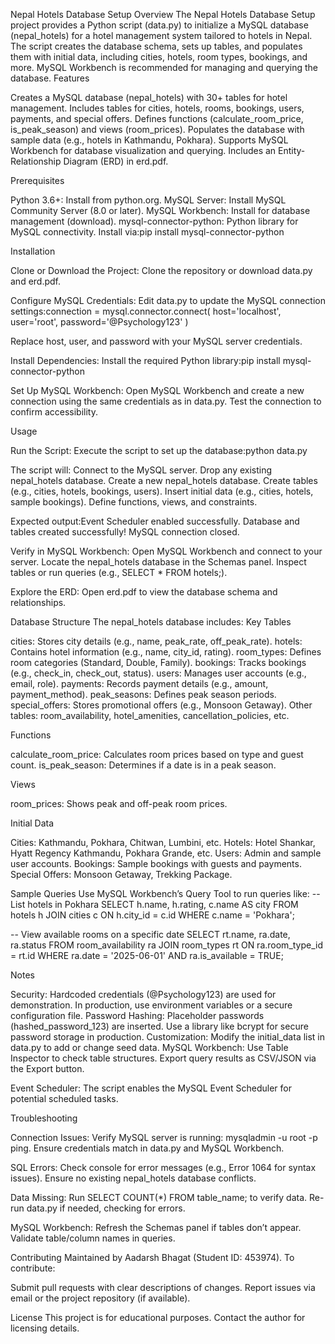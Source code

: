 Nepal Hotels Database Setup
Overview
The Nepal Hotels Database Setup project provides a Python script (data.py) to initialize a MySQL database (nepal_hotels) for a hotel management system tailored to hotels in Nepal. The script creates the database schema, sets up tables, and populates them with initial data, including cities, hotels, room types, bookings, and more. MySQL Workbench is recommended for managing and querying the database.
Features

Creates a MySQL database (nepal_hotels) with 30+ tables for hotel management.
Includes tables for cities, hotels, rooms, bookings, users, payments, and special offers.
Defines functions (calculate_room_price, is_peak_season) and views (room_prices).
Populates the database with sample data (e.g., hotels in Kathmandu, Pokhara).
Supports MySQL Workbench for database visualization and querying.
Includes an Entity-Relationship Diagram (ERD) in erd.pdf.

Prerequisites

Python 3.6+: Install from python.org.
MySQL Server: Install MySQL Community Server (8.0 or later).
MySQL Workbench: Install for database management (download).
mysql-connector-python: Python library for MySQL connectivity. Install via:pip install mysql-connector-python



Installation

Clone or Download the Project:
Clone the repository or download data.py and erd.pdf.


Configure MySQL Credentials:
Edit data.py to update the MySQL connection settings:connection = mysql.connector.connect(
    host='localhost',
    user='root',
    password='@Psychology123'
)

Replace host, user, and password with your MySQL server credentials.


Install Dependencies:
Install the required Python library:pip install mysql-connector-python




Set Up MySQL Workbench:
Open MySQL Workbench and create a new connection using the same credentials as in data.py.
Test the connection to confirm accessibility.



Usage

Run the Script:
Execute the script to set up the database:python data.py


The script will:
Connect to the MySQL server.
Drop any existing nepal_hotels database.
Create a new nepal_hotels database.
Create tables (e.g., cities, hotels, bookings, users).
Insert initial data (e.g., cities, hotels, sample bookings).
Define functions, views, and constraints.


Expected output:Event Scheduler enabled successfully.
Database and tables created successfully!
MySQL connection closed.




Verify in MySQL Workbench:
Open MySQL Workbench and connect to your server.
Locate the nepal_hotels database in the Schemas panel.
Inspect tables or run queries (e.g., SELECT * FROM hotels;).


Explore the ERD:
Open erd.pdf to view the database schema and relationships.



Database Structure
The nepal_hotels database includes:
Key Tables

cities: Stores city details (e.g., name, peak_rate, off_peak_rate).
hotels: Contains hotel information (e.g., name, city_id, rating).
room_types: Defines room categories (Standard, Double, Family).
bookings: Tracks bookings (e.g., check_in, check_out, status).
users: Manages user accounts (e.g., email, role).
payments: Records payment details (e.g., amount, payment_method).
peak_seasons: Defines peak season periods.
special_offers: Stores promotional offers (e.g., Monsoon Getaway).
Other tables: room_availability, hotel_amenities, cancellation_policies, etc.

Functions

calculate_room_price: Calculates room prices based on type and guest count.
is_peak_season: Determines if a date is in a peak season.

Views

room_prices: Shows peak and off-peak room prices.

Initial Data

Cities: Kathmandu, Pokhara, Chitwan, Lumbini, etc.
Hotels: Hotel Shankar, Hyatt Regency Kathmandu, Pokhara Grande, etc.
Users: Admin and sample user accounts.
Bookings: Sample bookings with guests and payments.
Special Offers: Monsoon Getaway, Trekking Package.

Sample Queries
Use MySQL Workbench’s Query Tool to run queries like:
-- List hotels in Pokhara
SELECT h.name, h.rating, c.name AS city
FROM hotels h
JOIN cities c ON h.city_id = c.id
WHERE c.name = 'Pokhara';

-- View available rooms on a specific date
SELECT rt.name, ra.date, ra.status
FROM room_availability ra
JOIN room_types rt ON ra.room_type_id = rt.id
WHERE ra.date = '2025-06-01' AND ra.is_available = TRUE;

Notes

Security: Hardcoded credentials (@Psychology123) are used for demonstration. In production, use environment variables or a secure configuration file.
Password Hashing: Placeholder passwords (hashed_password_123) are inserted. Use a library like bcrypt for secure password storage in production.
Customization: Modify the initial_data list in data.py to add or change seed data.
MySQL Workbench:
Use Table Inspector to check table structures.
Export query results as CSV/JSON via the Export button.


Event Scheduler: The script enables the MySQL Event Scheduler for potential scheduled tasks.

Troubleshooting

Connection Issues:
Verify MySQL server is running: mysqladmin -u root -p ping.
Ensure credentials match in data.py and MySQL Workbench.


SQL Errors:
Check console for error messages (e.g., Error 1064 for syntax issues).
Ensure no existing nepal_hotels database conflicts.


Data Missing:
Run SELECT COUNT(*) FROM table_name; to verify data.
Re-run data.py if needed, checking for errors.


MySQL Workbench:
Refresh the Schemas panel if tables don’t appear.
Validate table/column names in queries.



Contributing
Maintained by Aadarsh Bhagat (Student ID: 453974). To contribute:

Submit pull requests with clear descriptions of changes.
Report issues via email or the project repository (if available).

License
This project is for educational purposes. Contact the author for licensing details.
